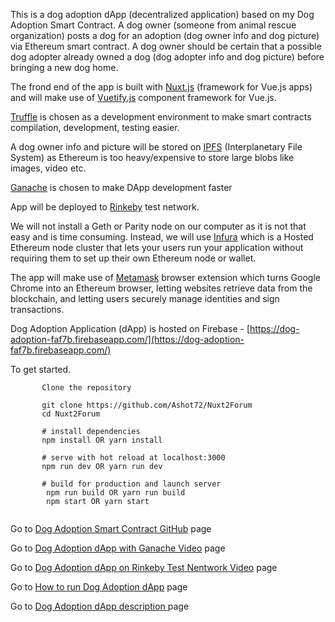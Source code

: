 This is a dog adoption dApp (decentralized application) based on my Dog Adoption Smart Contract. A dog owner (someone from animal rescue organization) posts a dog for an adoption (dog owner info and dog picture) via Ethereum smart contract. A dog owner should be certain that a possible dog adopter already owned a dog (dog adopter info and dog picture) before bringing a new dog home. 

 The frond end of the app is built with [Nuxt.js](https://nuxtjs.org/) (framework for Vue.js apps)  and will make use of [Vuetify.js](https://vuetifyjs.com/en/) component framework for Vue.js. 
 
 [Truffle](https://truffleframework.com/) is chosen as a development environment to make smart contracts compilation, development, testing easier. 
 
A dog owner info and picture will be stored on  [IPFS](https://ipfs.infura.io/ipfs/) (Interplanetary File System) as Ethereum is too heavy/expensive to store large blobs like images, video etc.

[Ganache](https://truffleframework.com/ganache) is chosen to make DApp development faster

App will be deployed to [Rinkeby](https://rinkeby.etherscan.io/) test network. 

We will not install a Geth or Parity node on our computer as it is not that easy and is time consuming. Instead, we will use [Infura](https://infura.io/) which is a Hosted Ethereum node cluster that lets your users run your application without requiring them to set up their own Ethereum node or wallet. 

The app will make use of  [Metamask](https://metamask.io/) browser extension which turns Google Chrome into an Ethereum browser, letting websites retrieve data from the blockchain, and letting users securely manage identities and sign transactions.

Dog Adoption Application (dApp) is hosted on Firebase - [https://dog-adoption-faf7b.firebaseapp.com/](https://dog-adoption-faf7b.firebaseapp.com/)

To get started.
```
       Clone the repository
   
       git clone https://github.com/Ashot72/Nuxt2Forum
       cd Nuxt2Forum
       
       # install dependencies
       npm install OR yarn install
       
       # serve with hot reload at localhost:3000
       npm run dev OR yarn run dev
       
       # build for production and launch server
        npm run build OR yarn run build
        npm start OR yarn start
     
```   

Go to [Dog Adoption Smart Contract GitHub](https://github.com/Ashot72/solidity-ERC-721--dogadoption-contract) page

Go to [Dog Adoption dApp with Ganache Video](https://youtu.be/NAeeolO4D38) page

Go to [Dog Adoption dApp on Rinkeby Test Nentwork Video](https://youtu.be/tFCLK55-UQw) page

Go to [How to run Dog Adoption dApp](https://ashot72.github.io/Dog-Adoption-dApp/index.html) page 

Go to [Dog Adoption dApp description ](https://ashot72.github.io/Dog-Adoption-dApp/description/index.html) page 


